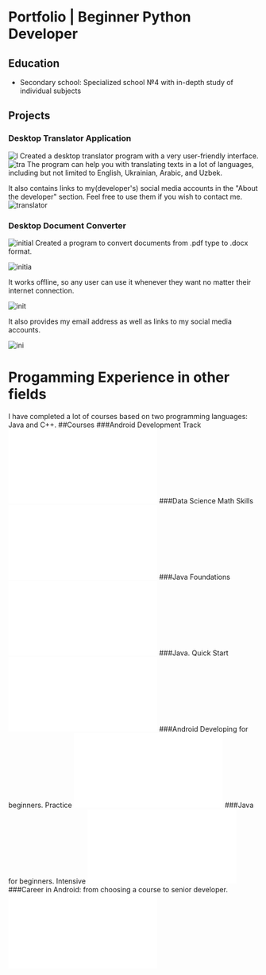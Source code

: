 # Portfolio | Beginner Python Developer

## Education
- Secondary school: Specialized school №4 with in-depth study of individual subjects


## Projects
### Desktop Translator Application
![l](assets/img/1_.jpg)
Created a desktop translator program with a very user-friendly interface.
![tra](assets/img/2_.jpg)
The program can help you with translating texts in a lot of languages, including but not limited to English, Ukrainian, Arabic, and Uzbek. 

It also contains links to my(developer's) social media accounts in the "About the developer" section. Feel free to use them if you wish to contact me.
![translator](assets/img/3_.jpg)
### Desktop Document Converter
![initial](assets/img/1.jpg)
Created a program to convert documents from .pdf type to .docx format.

![initia](assets/img/2.jpg)

It works offline, so any user can use it whenever they want no matter their internet connection.

![init](assets/img/3.jpg)

It also provides my email address as well as links to my social media accounts.

![ini](assets/img/4.jpg)

# Progamming Experience in other fields
I have completed a lot of courses based on two programming languages: Java and C++. 
##Courses
###Android Development Track
![android](assets/img/UDACITY.pdf)
###Data Science Math Skills
![coursera](assets/img/CourseraDataScience.pdf)
###Java Foundations
![oracle](assets/img/OracleAcademy.pdf)
###Java. Quick Start
![java](assets/img/4610981_1039966.ru.pdf)
###Android Developing for beginners. Practice
![and](assets/img/android.pdf)
###Java for beginners. Intensive
![int](assets/img/4610981_1013454.ru.pdf)
###Career in Android: from choosing a course to senior developer.
![career](assets/img/CareerinAndroid.pdf)
